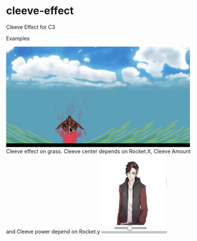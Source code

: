 # cleeve-effect
Cleeve Effect for C3

Examples

![Alt text](CleeveRocket.gif?raw=true "Title")
Cleeve effect on grass. Cleeve center depends on Rocket.X, Cleeve Amount and Cleeve power depend on Rocket.y
![Alt text](CleeveBasic.gif?raw=true "Title")
